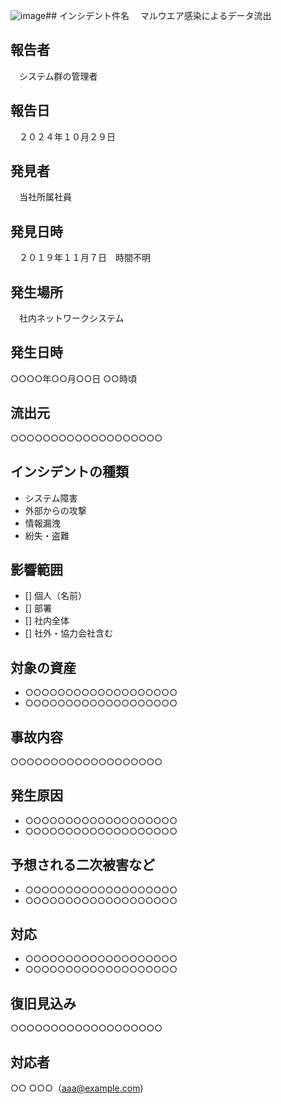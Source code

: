 ![image](https://github.com/user-attachments/assets/c04876be-44eb-429f-8f84-674f6066bdfc)## インシデント件名
　マルウエア感染によるデータ流出

## 報告者
　システム群の管理者

## 報告日
　２０２４年１０月２９日

## 発見者
　当社所属社員

## 発見日時
　２０１９年１１月７日　時間不明

## 発生場所
　社内ネットワークシステム

## 発生日時

○○○○年○○月○○日 ○○時頃

## 流出元

○○○○○○○○○○○○○○○○○○○

## インシデントの種類

- システム障害
- 外部からの攻撃
- 情報漏洩
- 紛失・盗難

## 影響範囲

- [] 個人（名前）
- [] 部署
- [] 社内全体
- [] 社外・協力会社含む

## 対象の資産

- ○○○○○○○○○○○○○○○○○○○
- ○○○○○○○○○○○○○○○○○○○

## 事故内容

○○○○○○○○○○○○○○○○○○○

## 発生原因

- ○○○○○○○○○○○○○○○○○○○
- ○○○○○○○○○○○○○○○○○○○

## 予想される二次被害など

- ○○○○○○○○○○○○○○○○○○○
- ○○○○○○○○○○○○○○○○○○○

## 対応

- ○○○○○○○○○○○○○○○○○○○
- ○○○○○○○○○○○○○○○○○○○

## 復旧見込み

○○○○○○○○○○○○○○○○○○○

## 対応者

○○ ○○○（aaa@example.com)
